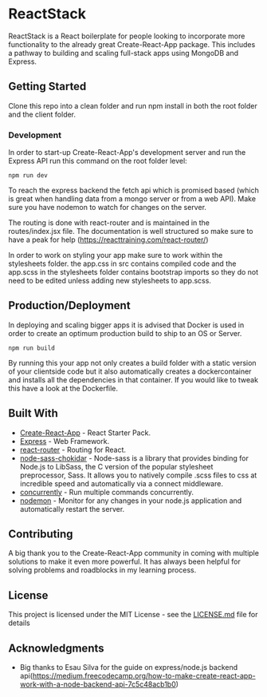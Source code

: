 # ReactStack

ReactStack is a React boilerplate for people looking to incorporate more functionality to the already great Create-React-App package. This includes a pathway to building and scaling full-stack apps using MongoDB and Express.

## Getting Started

Clone this repo into a clean folder and run npm install in both the root folder and the client folder.

### Development

In order to start-up Create-React-App's development server and run the Express API run this command on the root folder level:

```
npm run dev
```

To reach the express backend the fetch api which is promised based (which is great when handling data from a mongo server or from a web API). Make sure you have nodemon to watch for changes on the server.

The routing is done with react-router and is maintained in the routes/index.jsx file. The documentation is well structured so make sure to have a peak for help (https://reacttraining.com/react-router/)

In order to work on styling your app make sure to work within the stylesheets folder. the app.css in src contains compiled code and the app.scss in the stylesheets folder contains bootstrap imports so they do not need to be edited unless adding new stylesheets to app.scss.


## Production/Deployment

In deploying and scaling bigger apps it is advised that Docker is used in order to create an optimum production build to ship to an OS or Server.

 ```
 npm run build
 ```

By running this your app not only creates a build folder with a static version of your clientside code but it also automatically creates a dockercontainer and installs all the dependencies in that container. If you would like to tweak this have a look at the Dockerfile.

## Built With

* [Create-React-App](https://github.com/facebook/create-react-app) - React Starter Pack.
* [Express](https://expressjs.com/) - Web Framework.
* [react-router](https://reacttraining.com/react-router/) - Routing for React.
* [node-sass-chokidar](https://www.npmjs.com/package/node-sass-chokidar) - Node-sass is a library that provides binding for Node.js to LibSass, the C version of the popular stylesheet preprocessor, Sass. It allows you to natively compile .scss files to css at incredible speed and automatically via a connect middleware.
* [concurrently](https://www.npmjs.com/package/concurrently) - Run multiple commands concurrently.
* [nodemon](http://nodemon.io/) - Monitor for any changes in your node.js application and automatically restart the server.

## Contributing

A big thank you to the Create-React-App community in coming with multiple solutions to make it even more powerful. It has always been helpful for solving problems and roadblocks in my learning process.

## License

This project is licensed under the MIT License - see the [LICENSE.md](LICENSE.md) file for details

## Acknowledgments

* Big thanks to Esau Silva for the guide on express/node.js backend api(https://medium.freecodecamp.org/how-to-make-create-react-app-work-with-a-node-backend-api-7c5c48acb1b0)
